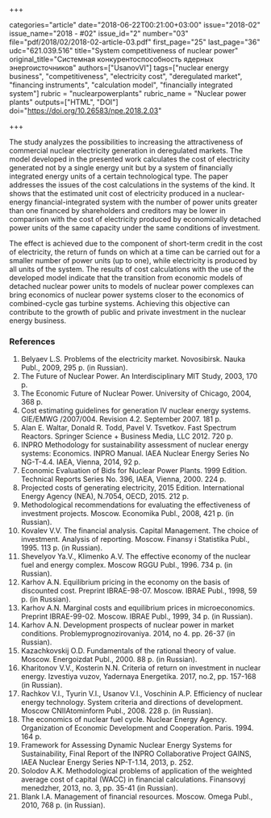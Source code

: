 +++

categories="article"
date="2018-06-22T00:21:00+03:00"
issue="2018-02"
issue_name="2018 - #02"
issue_id="2"
number="03"
file="pdf/2018/02/2018-02-article-03.pdf"
first_page="25"
last_page="36"
udc="621.039.516"
title="System competitiveness of nuclear power"
original_title="Системная конкурентоспособность ядерных энергоисточников"
authors=["UsanovVI"]
tags=["nuclear energy business", "competitiveness", "electricity cost", "deregulated market", "financing instruments", "calculation model", "financially integrated system"]
rubric = "nuclearpowerplants"
rubric_name = "Nuclear power plants"
outputs=["HTML", "DOI"]
doi="https://doi.org/10.26583/npe.2018.2.03"

+++

The study analyzes the possibilities to increasing the attractiveness of commercial nuclear electricity generation in deregulated markets. The model developed in the presented work calculates the cost of electricity generated not by a single energy unit but by a system of financially integrated energy units of a certain technological type. The paper addresses the issues of the cost calculations in the systems of the kind. It shows that the estimated unit cost of electricity produced in a nuclear-energy financial-integrated system with the number of power units greater than one financed by shareholders and creditors may be lower in comparison with the cost of electricity produced by economically detached power units of the same capacity under the same conditions of investment.

The effect is achieved due to the component of short-term credit in the cost of electricity, the return of funds on which at a time can be carried out for a smaller number of power units (up to one), while electricity is produced by all units of the system. The results of cost calculations with the use of the developed model indicate that the transition from economic models of detached nuclear power units to models of nuclear power complexes can bring economics of nuclear power systems closer to the economics of combined-cycle gas turbine systems. Achieving this objective can contribute to the growth of public and private investment in the nuclear energy business.

### References

1. Belyaev L.S. Problems of the electricity market. Novosibirsk. Nauka Publ., 2009, 295 p. (in Russian).
2. The Future of Nuclear Power. An Interdisciplinary MIT Study, 2003, 170 p.
3. The Economic Future of Nuclear Power. University of Chicago, 2004, 368 p.
4. Cost estimating guidelines for generation IV nuсlеar enеrgy systems. GIЕ/EMWG /2007/004. Revision 4.2. September 2007. 181 p.
5. Alan E. Waltar, Donald R. Todd, Pavel V. Tsvetkov. Fast Spectrum Reactors. Springer Science + Business Media, LLC 2012. 720 p.
6. INPRO Methodology for sustainability assessment of nuclear energy systems: Economics. INPRO Manual. IAEA Nuclear Energy Series No NG-T-4.4. IAEA, Vienna, 2014, 92 p.
7. Есonomiс Еvaluation of Bids for Nuсlear Power Plants. 1999 Edition. Teсhniсal Reports Series No. 396, IAЕА, Vienna, 2000. 224 p.
8. Projected costs of generating electricity, 2015 Edition. International Energy Agency (NEA), N.7054, OECD, 2015. 212 р.
9. Methodological recommendations for evaluating the effectiveness of investment projects. Moscow. Economika Publ., 2008, 421 p. (in Russian).
10. Kovalev V.V. The financial analysis. Capital Management. The choice of investment. Analysis of reporting. Moscow. Finansy i Statistika Publ., 1995. 113 p. (in Russian).
11. Shevelyov Ya.V., Klimenko A.V. The effective economy of the nuclear fuel and energy complex. Мoscow RGGU Publ., 1996. 734 p. (in Russian).
12. Karhov A.N. Equilibrium pricing in the economy on the basis of discounted cost. Preprint IBRAE-98-07. Мoscow. IBRAE Publ., 1998, 59 p. (in Russian).
13. Karhov A.N. Marginal costs and equilibrium prices in microeconomics. Preprint IBRAE-99-02. Мoscow. IBRAE Publ., 1999, 34 p. (in Russian).
14. Karhov A.N. Development prospects of nuclear power in market conditions. Problemyprognozirovaniya. 2014, no 4. pp. 26-37 (in Russian).
15. Kazachkovskij O.D. Fundamentals of the rational theory of value. Мoscow. Energoizdat Publ., 2000. 88 p. (in Russian).
16. Kharitonov V.V., Kosterin N.N. Criteria of return on investment in nuclear energy. Izvestiya vuzov, Yadernaya Energetika. 2017, no.2, pp. 157-168 (in Russian).
17. Rachkov V.I., Tyurin V.I., Usanov V.I., Voschinin A.P. Efficiency of nuclear energy technology. System criteria and directions of development. Moscow CNIIAtominform Publ., 2008. 228 p. (in Russian).
18. The economics of nuclear fuel cycle. Nuclear Energy Agency. Organization of Economic Development and Cooperation. Paris. 1994. 164 p.
19. Framework for Assessing Dynamic Nuclear Energy Systems for Sustainability, Final Report of the INPRO Collaborative Project GAINS, IAEA Nuclear Energy Series NP-T-1.14, 2013, p. 252.
20. Solodov A.K. Methodological problems of application of the weighted average cost of capital (WACC) in financial calculations. Finansovyj menedzher, 2013, no. 3, pp. 35-41 (in Russian).
21. Blank I.A. Management of financial resources. Мoscow. Omega Publ., 2010, 768 p. (in Russian).